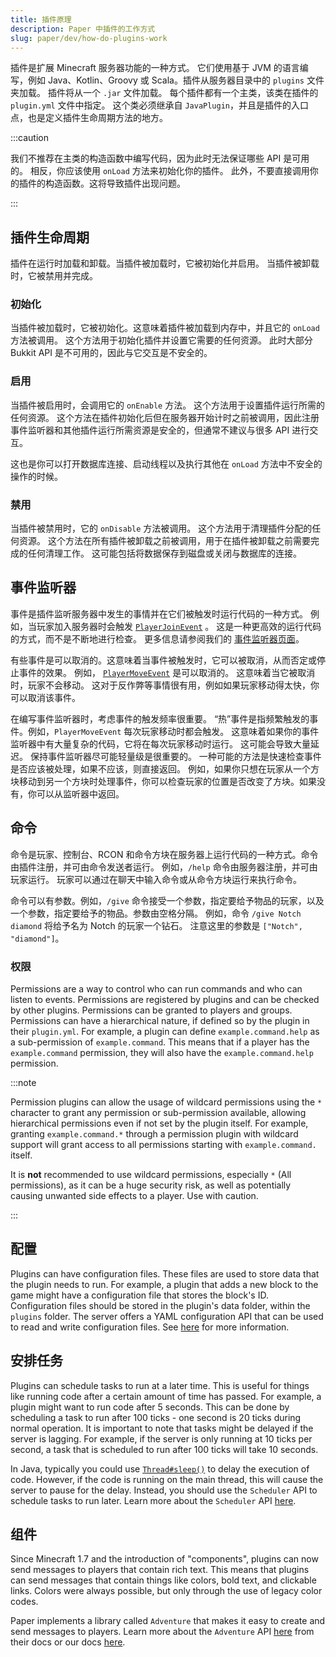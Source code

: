 ```yaml
---
title: 插件原理
description: Paper 中插件的工作方式
slug: paper/dev/how-do-plugins-work
---
```


插件是扩展 Minecraft 服务器功能的一种方式。
它们使用基于 JVM 的语言编写，例如 Java、Kotlin、Groovy 或 Scala。插件从服务器目录中的 `plugins` 文件夹加载。
插件将从一个 `.jar` 文件加载。
每个插件都有一个主类，该类在插件的 `plugin.yml` 文件中指定。
这个类必须继承自 `JavaPlugin`，并且是插件的入口点，也是定义插件生命周期方法的地方。

:::caution

我们不推荐在主类的构造函数中编写代码，因为此时无法保证哪些 API 是可用的。
相反，你应该使用 `onLoad` 方法来初始化你的插件。
此外，不要直接调用你的插件的构造函数。这将导致插件出现问题。

:::

## 插件生命周期

插件在运行时加载和卸载。当插件被加载时，它被初始化并启用。
当插件被卸载时，它被禁用并完成。

### 初始化

当插件被加载时，它被初始化。这意味着插件被加载到内存中，并且它的 `onLoad` 方法被调用。
这个方法用于初始化插件并设置它需要的任何资源。
此时大部分 Bukkit API 是不可用的，因此与它交互是不安全的。

### 启用

当插件被启用时，会调用它的 `onEnable` 方法。
这个方法用于设置插件运行所需的任何资源。
这个方法在插件初始化后但在服务器开始计时之前被调用，因此注册事件监听器和其他插件运行所需资源是安全的，但通常不建议与很多 API 进行交互。

这也是你可以打开数据库连接、启动线程以及执行其他在 `onLoad` 方法中不安全的操作的时候。

### 禁用

当插件被禁用时，它的 `onDisable` 方法被调用。 这个方法用于清理插件分配的任何资源。
这个方法在所有插件被卸载之前被调用，用于在插件被卸载之前需要完成的任何清理工作。
这可能包括将数据保存到磁盘或关闭与数据库的连接。

## 事件监听器

事件是插件监听服务器中发生的事情并在它们被触发时运行代码的一种方式。
例如，当玩家加入服务器时会触发 [`PlayerJoinEvent`](jd:paper:org.bukkit.event.player.PlayerJoinEvent) 。
这是一种更高效的运行代码的方式，而不是不断地进行检查。
更多信息请参阅我们的 [事件监听器页面](/paper/dev/event-listeners)。

有些事件是可以取消的。这意味着当事件被触发时，它可以被取消，从而否定或停止事件的效果。
例如， [`PlayerMoveEvent`](jd:paper:org.bukkit.event.player.PlayerMoveEvent) 是可以取消的。
这意味着当它被取消时，玩家不会移动。
这对于反作弊等事情很有用，例如如果玩家移动得太快，你可以取消该事件。

在编写事件监听器时，考虑事件的触发频率很重要。
“热”事件是指频繁触发的事件。例如，`PlayerMoveEvent` 每次玩家移动时都会触发。
这意味着如果你的事件监听器中有大量复杂的代码，它将在每次玩家移动时运行。
这可能会导致大量延迟。 保持事件监听器尽可能轻量级是很重要的。
一种可能的方法是快速检查事件是否应该被处理，如果不应该，则直接返回。
例如，如果你只想在玩家从一个方块移动到另一个方块时处理事件，你可以检查玩家的位置是否改变了方块。如果没有，你可以从监听器中返回。

## 命令

命令是玩家、控制台、RCON 和命令方块在服务器上运行代码的一种方式。命令由插件注册，并可由命令发送者运行。
例如，`/help` 命令由服务器注册，并可由玩家运行。
玩家可以通过在聊天中输入命令或从命令方块运行来执行命令。

命令可以有参数。例如，`/give` 命令接受一个参数，指定要给予物品的玩家，以及一个参数，指定要给予的物品。参数由空格分隔。
例如，命令 `/give Notch diamond` 将给予名为 Notch 的玩家一个钻石。
注意这里的参数是 `["Notch", "diamond"]`。

### 权限

Permissions are a way to control who can run commands and who can listen to events. Permissions
are registered by plugins and can be checked by other plugins. Permissions can be granted to players and groups.
Permissions can have a hierarchical nature, if defined so by the plugin in their `plugin.yml`. For example, a
plugin can define `example.command.help` as a sub-permission of `example.command`. This means that if a player
has the `example.command` permission, they will also have the `example.command.help` permission.

:::note

Permission plugins can allow the usage of wildcard permissions using the `*` character to grant any permission
or sub-permission available, allowing hierarchical permissions even if not set by the plugin itself. For example,
granting `example.command.*` through a permission plugin with wildcard support will grant access to all permissions
starting with `example.command.` itself.

It is **not** recommended to use wildcard permissions, especially `*` (All permissions), as it can be a huge
security risk, as well as potentially causing unwanted side effects to a player. Use with caution.

:::

## 配置

Plugins can have configuration files. These files are used to store data that the plugin needs to run. For example, a
plugin that adds a new block to the game might have a configuration file that stores the block's ID. Configuration files
should be stored in the plugin's data folder, within the `plugins` folder. The server offers a YAML configuration API
that can be used to read and write configuration files. See [here](/paper/dev/plugin-configurations) for more information.

## 安排任务

Plugins can schedule tasks to run at a later time. This is useful for things like running code after a certain amount
of time has passed. For example, a plugin might want to run code after 5 seconds. This can be done by scheduling a task
to run after 100 ticks - one second is 20 ticks during normal operation. It is important to note that tasks might be
delayed if the server is lagging. For example, if the server is only running at 10 ticks per second, a task that is
scheduled to run after 100 ticks will take 10 seconds.

In Java, typically you could use [`Thread#sleep()`](jd:java:java.lang.Thread#sleep(long)) to delay
the execution of code. However, if the code is running on the main thread, this will cause the server to pause for the
delay. Instead, you should use the `Scheduler` API to schedule tasks to run later.
Learn more about the `Scheduler` API [here](/paper/dev/scheduler).

## 组件

Since Minecraft 1.7 and the introduction of "components", plugins can now send messages to players that contain
rich text. This means that plugins can send messages that contain things like colors, bold text, and clickable links.
Colors were always possible, but only through the use of legacy color codes.

Paper implements a library called `Adventure` that makes it easy to create and send messages to players. Learn more
about the `Adventure` API [here](https://docs.advntr.dev/) from their docs or our docs
[here](/paper/dev/component-api/introduction).
